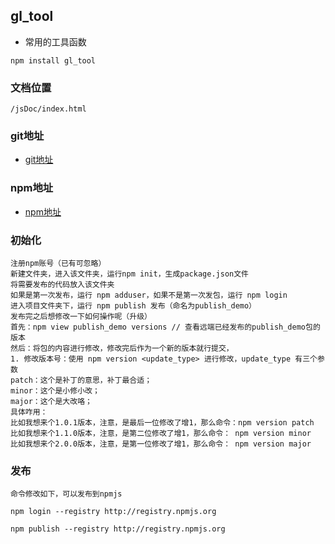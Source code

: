 <!--
 * @author: linzl
 * @method: 
 * @param: 
 * @Date: 2021-04-21 18:16:27
 * @return: 
-->
## gl_tool

* 常用的工具函数

```
npm install gl_tool
```

### 文档位置

    /jsDoc/index.html

### git地址

- [git地址](https://github.com/linzl008/gl_tool)

### npm地址

- [npm地址](https://www.npmjs.com/package/gl_tool)

### 初始化

    注册npm账号（已有可忽略）
    新建文件夹，进入该文件夹，运行npm init，生成package.json文件
    将需要发布的代码放入该文件夹
    如果是第一次发布，运行 npm adduser，如果不是第一次发包，运行 npm login
    进入项目文件夹下，运行 npm publish 发布（命名为publish_demo）
    发布完之后想修改一下如何操作呢（升级）
    首先：npm view publish_demo versions // 查看远端已经发布的publish_demo包的版本
    然后：将包的内容进行修改，修改完后作为一个新的版本就行提交，
    1. 修改版本号：使用 npm version <update_type> 进行修改，update_type 有三个参数
    patch：这个是补丁的意思，补丁最合适；
    minor：这个是小修小改；
    major：这个是大改咯；
    具体咋用：
    比如我想来个1.0.1版本，注意，是最后一位修改了增1，那么命令：npm version patch
    比如我想来个1.1.0版本，注意，是第二位修改了增1，那么命令： npm version minor
    比如我想来个2.0.0版本，注意，是第一位修改了增1，那么命令： npm version major

### 发布
    命令修改如下，可以发布到npmjs

    npm login --registry http://registry.npmjs.org

    npm publish --registry http://registry.npmjs.org

